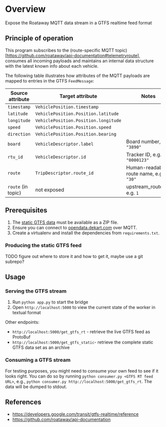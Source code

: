 # Overview
Expose the Roataway MQTT data stream in a GTFS realtime feed format

## Principle of operation
This program subscribes to the (route-specific MQTT topic)[https://github.com/roataway/api-documentation#telemetryroute],
consumes all incoming payloads and maintains an internal data structure with the latest known info about each vehicle.

The following table illustrates how attributes of the MQTT payloads are mapped to entries in the GTFS `FeedMessage`:

| Source attribute   | Target attribute                     | Notes                                  |
|--------------------|--------------------------------------|----------------------------------------|
| `timestamp`        | `VehiclePosition.timestamp`          |                                        |
| `latitude`         | `VehiclePosition.Position.latitude`  |                                        |
| `longitude`        | `VehiclePosition.Position.longitude` |                                        |
| `speed`            | `VehiclePosition.Position.speed`     |                                        |
| `direction`        | `VehiclePosition.Position.bearing`   |                                        |
| `board`            | `VehicleDescriptor.label`            | Board number, e.g. `"3890"`            |
| `rtu_id`           | `VehicleDescriptor.id`               | Tracker ID, e.g. `"0000123"`           |
| `route`            | `TripDescriptor.route_id`            | Human-readable route name, e.g. `"30"` |
| `route` (in topic) | not exposed                          | upstream_route_id, e.g. `1`            |


## Prerequisites

1. The [static GTFS data](https://github.com/roataway/gtfs-data) must be available as a ZIP file.
2. Ensure you can connect to [opendata.dekart.com](https://github.com/roataway/api-documentation) over MQTT.
3. Create a virtualenv and install the dependencies from `requirements.txt`.

### Producing the static GTFS feed

TODO figure out where to store it and how to get it, maybe use a git subrepo?


## Usage
### Serving the GTFS stream
1. Run `python app.py` to start the bridge
2. Open `http://localhost:5000` to view the current state of the worker in textual format

Other endpoints:
- `http://localhost:5000/get_gtfs_rt` - retrieve the live GTFS feed as ProtoBuf
- `http://localhost:5000/get_gtfs_static`- retrieve the complete static GTFS data set as an archive

### Consuming a GTFS stream
For testing purposes, you might need to consume your own feed to see if it looks right. You can do so by running
`python consumer.py <GTFS RT feed URL>`, e.g., `python consumer.py http://localhost:5000/get_gtfs_rt`. The data will
be dumped to stdout.


## References

- https://developers.google.com/transit/gtfs-realtime/reference
- https://github.com/roataway/api-documentation